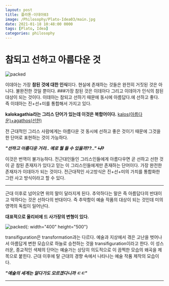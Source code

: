 ```yaml
---
layout: post
title: 플라톤-이데아03
image: /Philosophy/Plato-Idea03/main.jpg
date: 2021-01-18 10:48:00 0000
tags: [Plato, Idea]
categories: philosophy
---
```


# 참되고 선하고 아름다운 것

![packed](........\images\Philosophy\Plato-Idea03\kala.jpg)

이데아는 가장 **참된 것에 대한 인식**이다.
현실에 존재하는 것들은 완전히 거짓된 것은 아니다. 불완전한 것일 뿐이다. ###가장 참된 것은 이데아다 그리고 이데아가 인식의 참된 대상이 되는 것이다.
이데아는 참되고 선하기 때문에 동시에 아름답다.에 선하고 좋다. 즉 이데아는 진+선+미를 통합해서 가지고 있다.

**kalokagathia라는 그리스 단어가 있는데 이것은 복합어이다.**
<u>kalos(아름다운)+agathos(선한)</u>

전 근대적인 그리스 사람에게는 아름다운 것 동시에 선하고 좋은 것이기 때문에 그것을 한 단어로 표현하는 것이 가능하다.

**_"선하고 아름다운 거라.. 예로 뭘 들 수 있을까??.." ~~나?~~_**

이것은 번역이 불가능하다.
전근대인들인 그리스인들에게 아름다우면 곧 선하고 선한 것이 곧 참된 존재자가 있다고 믿는 이 그리스인들에게만 존재하는 단어이다. 가장 완전한 존재자가 이데아가 되는 것이다.
전근대적인 사고방식은 진+선+미의 가치를 통합화한 그런 사고 방식이라고 할 수 있다.

---

근대 이후로 넘어오면 위의 말이 달라지게 된다.
추악하다는 말은 즉 아름답다의 반대이고 악하다는 것은 선하다의 반대이다.
즉 추악함이 예술 작품의 대상이 되는 것인데 미의 영역의 독립이 일어난다.

**대표적으로 올리비에 드 사가장의 변형이 있다.**

![packed](........\images\Philosophy\Plato-Idea03\trans.jpg){: width="400" height="500"}

transifiguration은 transformation과는 다르다.
예술과 지상에서 겪은 고난을 벗어나서 아름답게 변한 모습으로 하늘로 승천하는 것을 transifiguration이라고 한다. 이 성스러운, 종교적인 색체의 단어는 예술가는 상당히 의도적으로 이 끔찍한 모습의 왜곡을 제목으로 붙힌다.
근대 이후에 탈 근대의 경향 속에서 나타나는 예술 작품 제작의 모습이다.

**_"예술의 세계는 알다가도 모르겠다니까 ㄷㄷ"_**

---
